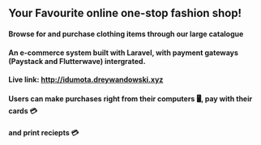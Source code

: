 

## Your Favourite online one-stop fashion shop!

#### Browse for and purchase clothing items through our large catalogue
#### An e-commerce system built with Laravel, with payment gateways (Paystack and Flutterwave) intergrated. 
 
#### Live link: http://idumota.dreywandowski.xyz

#### Users can make purchases right from their computers :desktop_computer:, pay with their cards :credit_card:
#### and print reciepts :credit_card:




